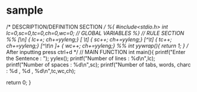 # sample
/* DESCRIPTION/DEFINITION SECTION */
%{
#include<stdio.h>
int lc=0,sc=0,tc=0,ch=0,wc=0; // GLOBAL VARIABLES
%}
// RULE SECTION
%%
[\n] { lc++; ch+=yyleng;}
[ \t] { sc++; ch+=yyleng;}
[^\t] { tc++; ch+=yyleng;}
[^\t\n ]+ { wc++; ch+=yyleng;}
%%
int yywrap(){ return 1; }
/* After inputting press ctrl+d */
// MAIN FUNCTION
int main(){
 printf("Enter the Sentence : ");
 yylex();
 printf("Number of lines : %d\n",lc);
 printf("Number of spaces : %d\n",sc);
 printf("Number of tabs, words, charc : %d , %d , %d\n",tc,wc,ch);
 
 return 0;
}
